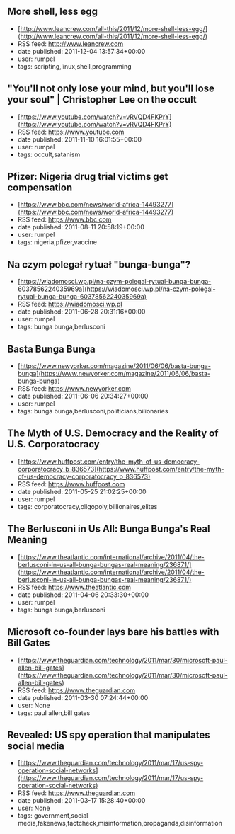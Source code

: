 ## More shell, less egg
 - [http://www.leancrew.com/all-this/2011/12/more-shell-less-egg/](http://www.leancrew.com/all-this/2011/12/more-shell-less-egg/)
 - RSS feed: http://www.leancrew.com
 - date published: 2011-12-04 13:57:34+00:00
 - user: rumpel
 - tags: scripting,linux,shell,programming


## "You'll not only lose your mind, but you'll lose your soul" | Christopher Lee on the occult
 - [https://www.youtube.com/watch?v=vRVQD4FKPrY](https://www.youtube.com/watch?v=vRVQD4FKPrY)
 - RSS feed: https://www.youtube.com
 - date published: 2011-11-10 16:01:55+00:00
 - user: rumpel
 - tags: occult,satanism


## Pfizer: Nigeria drug trial victims get compensation
 - [https://www.bbc.com/news/world-africa-14493277](https://www.bbc.com/news/world-africa-14493277)
 - RSS feed: https://www.bbc.com
 - date published: 2011-08-11 20:58:19+00:00
 - user: rumpel
 - tags: nigeria,pfizer,vaccine


## Na czym polegał rytuał "bunga-bunga"?
 - [https://wiadomosci.wp.pl/na-czym-polegal-rytual-bunga-bunga-6037856224035969a](https://wiadomosci.wp.pl/na-czym-polegal-rytual-bunga-bunga-6037856224035969a)
 - RSS feed: https://wiadomosci.wp.pl
 - date published: 2011-06-28 20:31:16+00:00
 - user: rumpel
 - tags: bunga bunga,berlusconi


## Basta Bunga Bunga
 - [https://www.newyorker.com/magazine/2011/06/06/basta-bunga-bunga](https://www.newyorker.com/magazine/2011/06/06/basta-bunga-bunga)
 - RSS feed: https://www.newyorker.com
 - date published: 2011-06-06 20:34:27+00:00
 - user: rumpel
 - tags: bunga bunga,berlusconi,politicians,bilionaries


## The Myth of U.S. Democracy and the Reality of U.S. Corporatocracy
 - [https://www.huffpost.com/entry/the-myth-of-us-democracy-corporatocracy_b_836573](https://www.huffpost.com/entry/the-myth-of-us-democracy-corporatocracy_b_836573)
 - RSS feed: https://www.huffpost.com
 - date published: 2011-05-25 21:02:25+00:00
 - user: rumpel
 - tags: corporatocracy,oligopoly,billionaires,elites


## The Berlusconi in Us All: Bunga Bunga's Real Meaning
 - [https://www.theatlantic.com/international/archive/2011/04/the-berlusconi-in-us-all-bunga-bungas-real-meaning/236871/](https://www.theatlantic.com/international/archive/2011/04/the-berlusconi-in-us-all-bunga-bungas-real-meaning/236871/)
 - RSS feed: https://www.theatlantic.com
 - date published: 2011-04-06 20:33:30+00:00
 - user: rumpel
 - tags: bunga bunga,berlusconi


## Microsoft co-founder lays bare his battles with Bill Gates
 - [https://www.theguardian.com/technology/2011/mar/30/microsoft-paul-allen-bill-gates](https://www.theguardian.com/technology/2011/mar/30/microsoft-paul-allen-bill-gates)
 - RSS feed: https://www.theguardian.com
 - date published: 2011-03-30 07:24:44+00:00
 - user: None
 - tags: paul allen,bill gates


## Revealed: US spy operation that manipulates social media
 - [https://www.theguardian.com/technology/2011/mar/17/us-spy-operation-social-networks](https://www.theguardian.com/technology/2011/mar/17/us-spy-operation-social-networks)
 - RSS feed: https://www.theguardian.com
 - date published: 2011-03-17 15:28:40+00:00
 - user: None
 - tags: government,social media,fakenews,factcheck,misinformation,propaganda,disinformation

